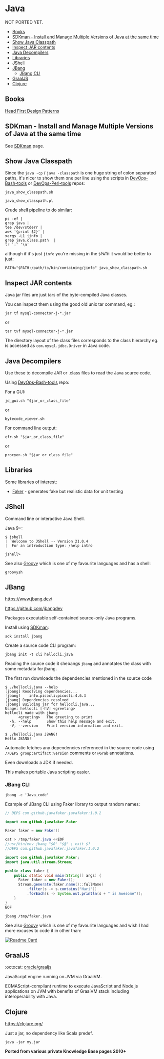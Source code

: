 # Java

NOT PORTED YET.

<!-- INDEX_START -->

- [Books](#books)
- [SDKman - Install and Manage Multiple Versions of Java at the same time](#sdkman---install-and-manage-multiple-versions-of-java-at-the-same-time)
- [Show Java Classpath](#show-java-classpath)
- [Inspect JAR contents](#inspect-jar-contents)
- [Java Decompilers](#java-decompilers)
- [Libraries](#libraries)
- [JShell](#jshell)
- [JBang](#jbang)
  - [JBang CLI](#jbang-cli)
- [GraalJS](#graaljs)
- [Clojure](#clojure)

<!-- INDEX_END -->

## Books

[Head First Design Patterns](https://www.amazon.com/Head-First-Design-Patterns-Brain-Friendly/dp/0596007124)

## SDKman - Install and Manage Multiple Versions of Java at the same time

See [SDKman](sdkman.md) page.

## Show Java Classpath

Since the `java -cp` / `java -classpath` is one huge string of colon separated paths, it's nicer to show them one
per line using the scripts in [DevOps-Bash-tools](devops-bash-tools.md) or [DevOps-Perl-tools](devops-perl-tools.md)
repos:

```shell
java_show_classpath.sh
```

```shell
java_show_classpath.pl
```

Crude shell pipeline to do similar:

```shell
ps -ef |
grep java |
tee /dev/stderr |
awk '{print $2}' |
xargs -L1 jinfo |
grep java.class.path  |
tr ':' '\n'
```

although if it's just `jinfo` you're missing in the `$PATH` it would be better to just:

```shell
PATH="$PATH:/path/to/bin/containing/jinfo" java_show_classpath.sh
```

## Inspect JAR contents

Java jar files are just tars of the byte-compiled Java classes.

You can inspect them using the good old unix tar command, eg.:

```shell
jar tf mysql-connector-j-*.jar
```

or

```shell
tar tvf mysql-connector-j-*.jar
```

The directory layout of the class files corresponds to the class hierarchy eg.
is accessed as `com.mysql.jdbc.Driver` in Java code.

## Java Decompilers

Use these to decompile JAR or .class files to read the Java source code.

Using [DevOps-Bash-tools](devops-bash-tools.md) repo:

For a GUI:

```shell
jd_gui.sh "$jar_or_class_file"
```

or

```shell
bytecode_viewer.sh
```

For command line output:

```shell
cfr.sh "$jar_or_class_file"
```

or

```shell
procyon.sh "$jar_or_class_file"
```

## Libraries

Some libraries of interest:

- [Faker](https://github.com/DiUS/java-faker) - generates fake but realistic data for unit testing

## JShell

Command line or interactive Java Shell.

Java 9+:

```shell
$ jshell
|  Welcome to JShell -- Version 21.0.4
|  For an introduction type: /help intro

jshell>
```

See also [Groovy](groovy.md) which is one of my favourite languages and has a shell:

```shell
groovysh
```

## JBang

<https://www.jbang.dev/>

<https://github.com/jbangdev>

Packages executable self-contained source-only Java programs.

Install using [SDKman](sdkman.md):

```shell
sdk install jbang
```

Create a source code CLI program:

```shell
jbang init -t cli hellocli.java
```

Reading the source code it shebangs `jbang` and annotates the class with some metadata for jbang.

The first run downloads the dependencies mentioned in the source code

```shell
$ ./hellocli.java --help
[jbang] Resolving dependencies...
[jbang]    info.picocli:picocli:4.6.3
[jbang] Dependencies resolved
[jbang] Building jar for hellocli.java...
Usage: hellocli [-hV] <greeting>
hellocli made with jbang
      <greeting>   The greeting to print
  -h, --help       Show this help message and exit.
  -V, --version    Print version information and exit.
```

```shell
$ ./hellocli.java JBANG!
Hello JBANG!
```

Automatic fetches any dependencies referenced in the source code using `//DEPS group:artifact:version` comments
or `@Grab` annotations.

Even downloads a JDK if needed.

This makes portable Java scripting easier.

### JBang CLI

```shell
jbang -c 'Java_code'
```

Example of JBang CLI using Faker library to output random names:

```java
// DEPS com.github.javafaker.javafaker:1.0.2

import com.github.javafaker.Faker

Faker faker = new Faker()
```

```java
cat > /tmp/faker.java <<EOF
//usr/bin/env jbang "$0" "$@" ; exit $?
//DEPS com.github.javafaker:javafaker:1.0.2

import com.github.javafaker.Faker;
import java.util.stream.Stream;

public class faker {
    public static void main(String[] args) {
      Faker faker = new Faker();
      Stream.generate(faker.name()::fullName)
          .filter(s -> s.contains("Hari"))
          .forEach(s -> System.out.println(s + " is Awesome"));
    }
}
EOF
```

```shell
jbang /tmp/faker.java
```

<!-- doesn't work, debug later

Using the JBang catalog:

```shell
jbang -s faker@jbangdev -c \
  'Stream.generate(faker.name()::FullName).filter(s->s.contains("Hari")).forEach(s -> println(s + " is Awesome"))''
```

-->

See also [Groovy](groovy.md) which is one of my favourite languages and wish I had more excuses to code it in other
than:

[![Readme Card](https://github-readme-stats.vercel.app/api/pin/?username=HariSekhon&repo=Jenkins&theme=ambient_gradient&description_lines_count=3)](https://github.com/HariSekhon/Jenkins)

## GraalJS

:octocat: [oracle/graaljs](https://github.com/oracle/graaljs)

JavaScript engine running on JVM via GraalVM.

ECMAScript-compliant runtime to execute JavaScript and Node.js applications on JVM with benefits of GraalVM stack
including interoperability with Java.

## Clojure

<https://clojure.org/>

Just a jar, no dependency like Scala predef.

```shell
java -jar my.jar
```

**Ported from various private Knowledge Base pages 2010+**
